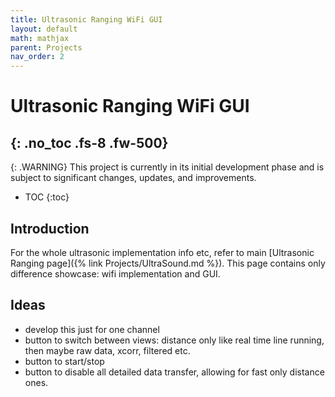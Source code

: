 ```yaml
---
title: Ultrasonic Ranging WiFi GUI
layout: default
math: mathjax
parent: Projects
nav_order: 2
---
```



# Ultrasonic Ranging WiFi GUI
{: .no_toc .fs-8 .fw-500}
---

{: .WARNING}
This project is currently in its initial development phase and is subject to significant changes, updates, and improvements.

- TOC
{:toc}


## Introduction

For the whole ultrasonic implementation info etc, refer to main [Ultrasonic Ranging page]({% link Projects/UltraSound.md %}). This page contains only difference showcase: wifi implementation and GUI.

## Ideas
* develop this just for one channel
* button to switch between views: distance only like real time line running, then maybe raw data, xcorr, filtered etc.
* button to start/stop
* button to disable all detailed data transfer, allowing for fast only distance ones.